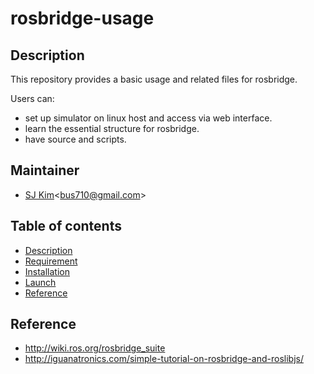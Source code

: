 # rosbridge-usage

## Description
This repository provides a basic usage and related files for rosbridge.

Users can:
- set up simulator on linux host and access via web interface.
- learn the essential structure for rosbridge.
- have source and scripts.

## Maintainer
- [SJ Kim](http://bus710.net)<<bus710@gmail.com>>

## Table of contents
- [Description](#description)
- [Requirement](#requirement)
- [Installation](#installation)
- [Launch](#launch)
- [Reference](#reference)


## Reference
- http://wiki.ros.org/rosbridge_suite
- http://iguanatronics.com/simple-tutorial-on-rosbridge-and-roslibjs/
